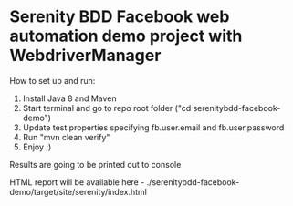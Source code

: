 # Serenity BDD Facebook web automation demo project with WebdriverManager


How to set up and run:
1. Install Java 8 and Maven 
2. Start terminal and go to repo root folder ("cd serenitybdd-facebook-demo")
3. Update test.properties specifying fb.user.email and fb.user.password
3. Run "mvn clean verify"
4. Enjoy ;)

Results are going to be printed out to console

HTML report will be available here - ./serenitybdd-facebook-demo/target/site/serenity/index.html